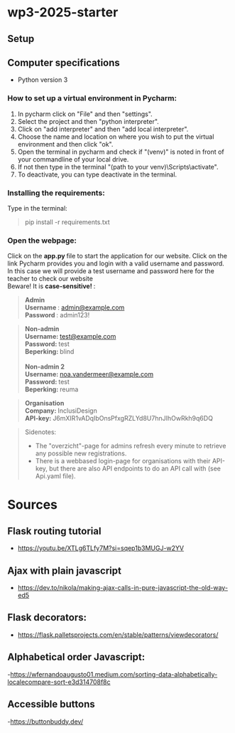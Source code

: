 # wp3-2025-starter

## Setup

## Computer specifications
 - Python version 3

### How to set up a virtual environment in Pycharm:
1. In pycharm click on "File" and then "settings".
2. Select the project and then "python interpreter".
3. Click on "add interpreter" and then "add local interpreter".
4. Choose the name and location on where you wish to put the virtual environment and then click "ok".
5. Open the terminal in pycharm and check if "(venv)" is noted in front of your commandline of your local drive.
6. If not then type in the terminal "(path to your venv)\Scripts\activate".
7. To deactivate, you can type deactivate in the terminal.

### Installing the requirements:
Type in the terminal:
> pip install -r requirements.txt

### Open the webpage:
Click on the <b> app.py </b> file to start the application for our website.
Click on the link Pycharm provides you and login with a valid username and password.
In this case we will provide a test username and password here for the teacher to check our website \
Beware! It is <b> case-sensitive! </b> :
> <b> Admin </b><br>
> <b> Username </b>: admin@example.com <br>
> <b> Password </b>: admin123!

> <b> Non-admin </b> <br>
> <b> Username: </b> test@example.com <br>
> <b> Password: </b> test <br>
> <b> Beperking: </b> blind <br><br>
> <b> Non-admin 2 </b> <br>
> <b> Username: </b> noa.vandermeer@example.com <br>
> <b> Password: </b> test <br>
> <b> Beperking: </b> reuma

> <b> Organisation </b> <br>
> <b> Company: </b> InclusiDesign <br>
> <b> API-key: </b> J6mXIR1vADqIbOnsPfxgRZLYd8U7hnJIhOwRkh9q6DQ

>Sidenotes:
>- The "overzicht"-page for admins refresh every minute to retrieve any possible new registrations.
>- There is a webbased login-page for organisations with their API-key, but there are also API endpoints to do an API call with (see Api.yaml file).


# Sources

## Flask routing tutorial
- https://youtu.be/XTLg6TLfy7M?si=sqep1b3MUGJ-w2YV

## Ajax with plain javascript
- https://dev.to/nikola/making-ajax-calls-in-pure-javascript-the-old-way-ed5

## Flask decorators:
- https://flask.palletsprojects.com/en/stable/patterns/viewdecorators/

## Alphabetical order Javascript:
-https://wfernandoaugusto01.medium.com/sorting-data-alphabetically-localecompare-sort-e3d314708f8c

## Accessible buttons
-https://buttonbuddy.dev/ 